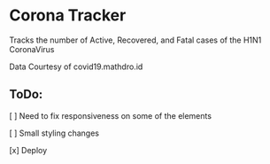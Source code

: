 # Corona Tracker

Tracks the number of Active, Recovered, and Fatal cases of the H1N1 CoronaVirus

Data Courtesy of covid19.mathdro.id

## ToDo:

[ ] Need to fix responsiveness on some of the elements

[ ] Small styling changes

[x] Deploy